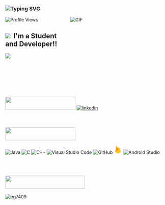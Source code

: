 <!-- ### Hi there 👋 -->

<!--
**eg7409/eg7409** is a ✨ _special_ ✨ repository because its `README.md` (this file) appears on your GitHub profile.

Here are some ideas to get you started:

- 🔭 I’m currently working on ...
- 🌱 I’m currently learning ...
- 👯 I’m looking to collaborate on ...
- 🤔 I’m looking for help with ...
- 💬 Ask me about ...
- 📫 How to reach me: ...
- 😄 Pronouns: ...
- ⚡ Fun fact: ...
-->

<!-- ### 👋 -->
<!-- ### Hey, I'm Eishita 👋 -->
 ### ![Typing SVG](https://readme-typing-svg.herokuapp.com?font=Montserrat&color=edf4f7&vCenter=true&lines=Hey+👋,+I'm+Eishita+Gupta)

<img align="right" alt="GIF" width="300px" height="250px" src="https://github.com/eg7409/eg7409/blob/main/image.gif" />

![Profile Views](https://komarev.com/ghpvc/?username=eg7409&color=brightgreen)

## <img src="https://media.giphy.com/media/xUPGcdJJcjnSIjqFHi/giphy.gif" width="30px">&nbsp; I'm a Student and Developer!!

<!-- <div>
  <br>
  <p>
    <img height=40px width=120px src="https://img.shields.io/badge/About%20Me-black?&style=for-the-badge">
  </p>  
</div>   -->

<img src="https://img.shields.io/badge/Computer%20Science%20Sophomore%20-SRMIST, Chennai-brightgreen?style=for-the-badge&logo=one" />

<!-- ### Connect with me: -->
<br>
 <img height=40px width=220px src="https://img.shields.io/badge/Reach%20me%20out%20on-black?&style=for-the-badge">


<a href="https://www.linkedin.com/in/eishita-gupta-31564b156/" target="_blank">
<img align = "right "src=https://img.shields.io/badge/linkedin-%231E77B5.svg?&style=for-the-badge&logo=linkedin&logoColor=white alt=linkedin style="margin-bottom: 5px;" />
</a>


<br />

<!-- ### Languages, Tools & Framework: -->
<br><br>
 <img height=40px width=220px src="https://img.shields.io/badge/I%20can%20help%20you%20in-black?&style=for-the-badge">


![Java](https://img.shields.io/badge/Java-05122A?style=flat&logo=java&logoColor=00599C)
![C](https://img.shields.io/badge/-C-05122A?style=flat&logo=C&logoColor=A8B9CC)
![C++](https://img.shields.io/badge/-C++-05122A?style=flat&logo=C%2B%2B&logoColor=00599C)
![Visual Studio Code](https://img.shields.io/badge/-Visual%20Studio%20Code-05122A?style=flat&logo=visual-studio-code&logoColor=007ACC)
![GitHub](https://img.shields.io/badge/-GitHub-05122A?style=flat&logo=github)
<img alt="Firebase" width="26px" src="https://raw.githubusercontent.com/github/explore/80688e429a7d4ef2fca1e82350fe8e3517d3494d/topics/firebase/firebase.png"/>
<img alt="Android Studio" width="26px" src="https://github.com/eg7409/eg7409/blob/main/android.png"/>



<br />
<br />

<br>
<img width="250px" height="40px" src="https://img.shields.io/badge/My%20github%20stats-black?&style=for-the-badge&logo=github " />
<!--  <details>
  <summary></summary>
  
  <p>  -->
<!--    <br> -->
  
  <img align="left" src="https://github-readme-stats.vercel.app/api?username=eg7409&theme=radical&layout=compact&show_icons=true" alt="eg7409" /><br/>
<!--    <img align="left" src="https://github-readme-stats.vercel.app/api/top-langs/?username=eg7409&theme=radical&layout=compact&hide=html" alt="eg7409" />  -->
<!--   <img align="left" height="160" width="400" src="https://github-readme-streak-stats.herokuapp.com/?user=eg7409&show_icons=true&theme=tokyonight"/> -->
<!--   <img height="320" width="800" src="https://activity-graph.herokuapp.com/graph?username=eg7409&theme=react-dark"/> -->
    
<!--   </p>

</details>
 -->

[linkedin]: https://www.linkedin.com/in/eishita-gupta-31564b156/

